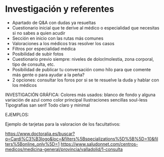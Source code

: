 # Investigación y referentes

-   Apartado de Q&A con dudas ya resueltas
-   Cuestionario inicial que te derive al médico o especialidad que necesitas si no sabes a quien acudir
-   Sección en inicio con las rutas más comunes
-   Valoraciones a los médicos tras resolver los casos
-   Filtros por especialidad médica
-   Posibilidad de subir fotos
-   Cuestionario previo siempre: niveles de dolor/molestia, zona corporal, tipo de consulta, etc.
-   Posibilidad de publicar tu conversación como hilo para que comente más gente o para ayudar a la peña?
-   2 opciones: consultar los foros por si se te resuelve la duda y hablar con los médicos

INVESTIGACIÓN GRÁFICA:
Colores más usados: blanco de fondo y alguna variación de azul como color principal
Ilustraciones sencillas soul-less
Tipografias san serif
Todo claro y minimal

EJEMPLOS:

Ejemplo de tarjetas para la valoracion de los facultativos:

https://www.doctoralia.es/buscar?q=Cardi%C3%B3logo&loc=&filters%5Bspecializations%5D%5B%5D=10&filters%5Bonline_only%5D=1
https://www.saludonnet.com/centros-medicos/medicina-general/provincia/valladolid/1-consulta
